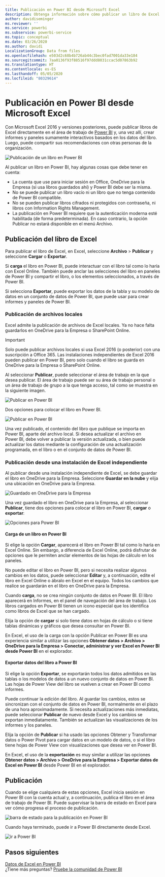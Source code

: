 ```yaml
---
title: Publicación en Power BI desde Microsoft Excel
description: Obtenga información sobre cómo publicar un libro de Excel en su sitio de Power BI.
author: davidiseminger
ms.reviewer: ''
ms.service: powerbi
ms.subservice: powerbi-service
ms.topic: conceptual
ms.date: 03/26/2020
ms.author: davidi
LocalizationGroup: Data from files
ms.openlocfilehash: e503d2c68b4b726ab44c3bec0fad7001da33e184
ms.sourcegitcommit: 7aa0136f93f88516f97ddd8031ccac5d07863b92
ms.translationtype: HT
ms.contentlocale: es-ES
ms.lasthandoff: 05/05/2020
ms.locfileid: "80329614"
---
```

# <a name="publish-to-power-bi-from-microsoft-excel"></a>Publicación en Power BI desde Microsoft Excel
Con Microsoft Excel 2016 y versiones posteriores, puede publicar libros de Excel directamente en el área de trabajo de [Power BI](https://powerbi.microsoft.com) y, una vez allí, crear informes y paneles sumamente interactivos basados en los datos del libro. Luego, puede compartir sus recomendaciones con otras personas de la organización.

![Publicación de un libro en Power BI](media/service-publish-from-excel/pbi_uploadexport2.png)

Al publicar un libro en Power BI, hay algunas cosas que debe tener en cuenta:

* La cuenta que use para iniciar sesión en Office, OneDrive para la Empresa (si usa libros guardados ahí) y Power BI debe ser la misma.
* No se puede publicar un libro vacío ni un libro que no tenga contenido de Power BI compatible.
* No se pueden publicar libros cifrados ni protegidos con contraseña, ni libros con Information Rights Management.
* La publicación en Power BI requiere que la autenticación moderna esté habilitada (de forma predeterminada). En caso contrario, la opción Publicar no estará disponible en el menú Archivo.

## <a name="publish-your-excel-workbook"></a>Publicación del libro de Excel
Para publicar el libro de Excel, en Excel, seleccione **Archivo** > **Publicar** y seleccione **Cargar** o **Exportar**.

Si **carga** el libro en Power BI, puede interactuar con el libro tal como lo haría con Excel Online. También puede anclar las selecciones del libro en paneles de Power BI y compartir el libro, o los elementos seleccionados, a través de Power BI.

Si selecciona **Exportar**, puede exportar los datos de la tabla y su modelo de datos en un conjunto de datos de Power BI, que puede usar para crear informes y paneles de Power BI.

### <a name="local-file-publishing"></a>Publicación de archivos locales
Excel admite la publicación de archivos de Excel locales. Ya no hace falta guardarlos en OneDrive para la Empresa o SharePoint Online.

> [!IMPORTANT]
> Solo puede publicar archivos locales si usa Excel 2016 (o posterior) con una suscripción a Office 365. Las instalaciones independientes de Excel 2016 pueden publicar en Power BI, pero solo cuando el libro se guarda en OneDrive para la Empresa o SharePoint Online.
> 

Al seleccionar **Publicar**, puede seleccionar el área de trabajo en la que desea publicar. El área de trabajo puede ser su área de trabajo personal o un área de trabajo de grupo a la que tenga acceso, tal como se muestra en la siguiente imagen.

![Publicar en Power BI](media/service-publish-from-excel/pbi_choose_workspace.png)

Dos opciones para colocar el libro en Power BI.

![Publicar en Power BI](media/service-publish-from-excel/pbi_uploadexport3.png)

Una vez publicado, el contenido del libro que publique se importa en Power BI, aparte del archivo local. Si desea actualizar el archivo en Power BI, debe volver a publicar la versión actualizada, o bien puede actualizar los datos mediante la configuración de una actualización programada, en el libro o en el conjunto de datos de Power BI.

### <a name="publishing-from-a-standalone-excel-installation"></a>Publicación desde una instalación de Excel independiente
Al publicar desde una instalación independiente de Excel, se debe guardar el libro en OneDrive para la Empresa. Seleccione **Guardar en la nube** y elija una ubicación en OneDrive para la Empresa.

![Guardado en OneDrive para la Empresa](media/service-publish-from-excel/pbi_savetoonedrive2.png)

Una vez guardado el libro en OneDrive para la Empresa, al seleccionar **Publicar**, tiene dos opciones para colocar el libro en Power BI, **cargar** o **exportar**:

![Opciones para Power BI](media/service-publish-from-excel/pbi_uploadexport2.png)

#### <a name="upload-your-workbook-to-power-bi"></a>Carga de un libro en Power BI
Si elige la opción **Cargar**, aparecerá el libro en Power BI tal como lo haría en Excel Online. Sin embargo, a diferencia de Excel Online, podrá disfrutar de opciones que le permiten anclar elementos de las hojas de cálculo en los paneles.

No puede editar el libro en Power BI, pero si necesita realizar algunos cambios en los datos, puede seleccionar **Editar** y, a continuación, edite el libro en Excel Online o ábralo en Excel en el equipo. Todos los cambios que realice se guardarán en el libro en OneDrive para la Empresa.

Cuando **carga**, no se crea ningún conjunto de datos en Power BI. El libro aparecerá en Informes, en el panel de navegación del área de trabajo. Los libros cargados en Power BI tienen un icono especial que los identifica como libros de Excel que se han cargado.

Elija la opción de **cargar** si solo tiene datos en hojas de cálculo o si tiene tablas dinámicas y gráficos que desea consultar en Power BI.

En Excel, el uso de la carga con la opción Publicar en Power BI es una experiencia similar a utilizar las opciones **Obtener datos > Archivo > OneDrive para la Empresa > Conectar, administrar y ver Excel en Power BI desde Power BI** en el explorador.

#### <a name="export-workbook-data-to-power-bi"></a>Exportar datos del libro a Power BI
Si elige la opción **Exportar**, se exportarán todos los datos admitidos en las tablas o los modelos de datos a un nuevo conjunto de datos en Power BI. Las hojas de Power View del libro se vuelven a crear en Power BI como informes.

Puede continuar la edición del libro. Al guardar los cambios, estos se sincronizan con el conjunto de datos en Power BI, normalmente en el plazo de una hora aproximadamente. Si necesita actualizaciones más inmediatas, puede seleccionar **Publicar** de nuevo desde Excel y los cambios se exportan inmediatamente. También se actualizan las visualizaciones de los informes y los paneles.

Elija la opción de **Publicar** si ha usado las opciones Obtener y Transformar datos o Power Pivot para cargar datos en un modelo de datos, o si el libro tiene hojas de Power View con visualizaciones que desea ver en Power BI.

En Excel, el uso de la **exportación** es muy similar a utilizar las opciones **Obtener datos > Archivo > OneDrive para la Empresa > Exportar datos de Excel en Power BI** desde Power BI en el explorador.

## <a name="publishing"></a>Publicación
Cuando se elige cualquiera de estas opciones, Excel inicia sesión en Power BI con la cuenta actual y, a continuación, publica el libro en el área de trabajo de Power BI. Puede supervisar la barra de estado en Excel para ver cómo progresa el proceso de publicación.

![barra de estado para la publicación en Power BI](media/service-publish-from-excel/pbi_publishingstatus.png)

Cuando haya terminado, puede ir a Power BI directamente desde Excel.

![ir a Power BI](media/service-publish-from-excel/pbi_gotopbi.png)

## <a name="next-steps"></a>Pasos siguientes
[Datos de Excel en Power BI](service-excel-workbook-files.md)  
¿Tiene más preguntas? [Pruebe la comunidad de Power BI](https://community.powerbi.com/)

